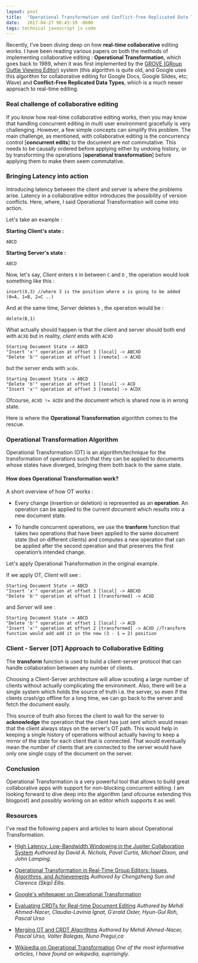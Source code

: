 ```yaml
---
layout: post
title:  "Operational Transformation and Conflict-free Replicated Data Types!"
date:   2017-04-27 90:43:39 -0600
tags: technical javascript js code
---
```



Recently, I've been diving deep on how **real-time collaborative** editing works. I have been reading various papers on both the methods of implementing collaborative editing : **Operational Transformation**, which goes back to 1989, when it was first implemented by the [GROVE (GRoup Outtie Viewing Editor)](https://www.lri.fr/~mbl/ENS/CSCW/2012/papers/Ellis-SIGMOD89.pdf) system (this algorithm is quite old, and Google uses this algorithm for collaborative editing for Google Docs, Google Slides, etc; Wave) and **Conflict-Free Replicated Data Types**, which is a much newer approach to real-time editing. 

### Real challenge of collaborative editing

If you know how real-time collaborative editing works, then you may know that handling concurrent editing in multi user environment gracefully is very challenging. However, a few simple concepts can simplify this problem. The main challenge, as mentioned, with collaborative editing is the concurrency control [**concurrent edits**] to the document are not commutative. This needs to be causally ordered before applying either by undoing history, or by transforming the operations [**operational transformation**] before applying them to make them seem commutative.

### Bringing Latency into action

Introducing latency between the client and server is where the problems arise. Latency in a collaborative editor introduces the possibility of version conflicts. Here, where, I said Operational Transformation will come into action. 

Let's take an example :

**Starting Client's state :**

` ABCD `

**Starting Server's state :**

` ABCD `

Now, let's say, *Client* enters `X` in between `C` and `D` , the operation would look something like this :

`insert(X,3) //where 3 is the position where x is going to be added (0=A, 1=B, 2=C ..)`

And at the same time, *Server* deletes `b` , the operation would be :

`delete(B,1)`

What actually should happen is that the client and server should both end with ```ACXD``` but in reality, *client* ends with ```ACXD``` 

```
Starting Document State -> ABCD
"Insert 'x'" operation at offset 3 [local] -> ABCXD
"Delete 'b'" operation at offset 1 [remote] -> ACXD
```

but the *server* ends with ```acdx```. 

```
Starting Document State -> ABCD
"Delete 'b'" operation at offset 1 [local] -> ACD
"Insert 'x'" operation at offset 3 [remote] -> ACDX
```

Ofcourse, ```ACXD != ACDX``` and the document which is shared now is in wrong state.

Here is where the **Operational Transformation** algorithm comes to the rescue. 

### Operational Transformation Algorithm

Operational Transformation (OT) is an algorithm/technique for the transformation of operations such that they can be applied to documents whose states have diverged, bringing them both back to the same state.

#### How does Operational Transformation work?

A short overview of how OT works :

* Every change (insertion or deletion) is represented as an **operation**. An operation can be applied to the current document which results into a new document state.


* To handle concurrent operations, we use the **tranform** function that takes two operations that have been applied to the same document state (but on different clients) and computes a new operation that can be applied after the second operation and that preserves the first operation’s intended change. 

Let's apply Operational Transformation in the original example.

If we apply OT, *Client* will see :

```
Starting Document State -> ABCD
"Insert 'x'" operation at offset 3 [local] -> ABCXD
"Delete 'b'" operation at offset 1 [transformed] -> ACXD
```

and *Server* will see :

```
Starting Document State -> ABCD
"Delete 'b'" operation at offset 1 [local] -> ACD
"Insert 'x'" operation at offset 2 [transformed] -> ACXD //Transform function would add add it in the new (3 - 1 = 2) position 
```



### Client - Server [OT] Approach to Collaborative Editing


The **transform** function is used to build a client-server protocol that can handle collaboration between any number of clients.

Choosing a Client-Server architecture will allow scouting a large number of clients without actually complicating the environment. Also, there will be a single system which holds the source of truth i.e. the server, so even if the clients crash/go offline for a long time, we can go back to the server and fetch the document easily. 

This source of truth also forces the client to wait for the server to **acknowledge** the operation that the client has just sent which would mean that the client always stays on the server's OT path. This would help in keeping a single history of operations without actually having to keep a mirror of the state for each client that is connected. That would eventually mean the number of clients that are connected to the server would have only one single copy of the document on the server. 

### Conclusion

Operational Transformation is a very powerful tool that allows to build great collaborative apps with support for non-blocking concurrent editing. I am looking forward to dive deep into the algorithm (and ofcourse extending this blogpost) and possibly working on an editor which supports it as well. 


### Resources 

I've read the following papers and articles to learn about Operational Transformation.

* [High Latency, Low-Bandwidth Windowing in the Jupiter Collaboration System](http://lively-kernel.org/repository/webwerkstatt/projects/Collaboration/paper/Jupiter.pdf) *Authored by David A. Nichols, Pavel Curtis, Michael Dixon, and John Lamping.*


* [Operational Transformation in Real-Time Group Editors: Issues, Algorithms, and Achievements](http://citeseerx.ist.psu.edu/viewdoc/download?doi=10.1.1.53.933&rep=rep1&type=pdf) *Authored by Chengzheng Sun and Clarence (Skip) Ellis.*


* [Google's whitepaper on Operational Transformation](http://www.waveprotocol.org/whitepapers/operational-transform)


* [Evaluating CRDTs for Real-time Document Editing](https://hal.archives-ouvertes.fr/file/index/docid/629503/filename/doce63-ahmednacer.pdf) *Authored by Mehdi Ahmed-Nacer, Claudia-Lavinia Ignat, G´erald Oster, Hyun-Gul Roh, Pascal Urso*


* [Merging OT and CRDT Algorithms](https://hal.inria.fr/hal-00957167/document) *Authored by Mehdi Ahmed-Nacer, Pascal Urso, Valter Balegas, Nuno Pregui¸ca*


* [Wikipedia on Operational Transformation](https://en.wikipedia.org/wiki/Operational_transformation) *One of the most informative articles, I have found on wikipedia, suprisingly.*




